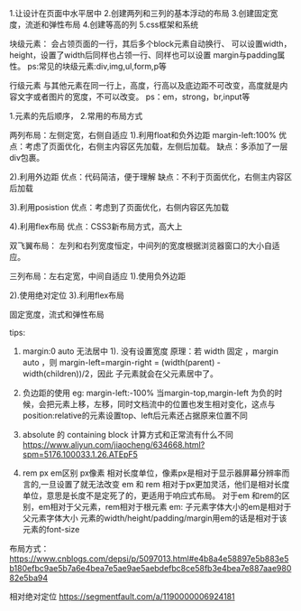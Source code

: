 1.让设计在页面中水平居中
2.创建两列和三列的基本浮动的布局
3.创建固定宽度，流逝和弹性布局
4.创建等高的列
5.css框架和系统


块级元素：
会占领页面的一行，其后多个block元素自动换行、 可以设置width，height，设置了width后同样也占领一行、同样也可以设置   margin与padding属性。
ps:常见的块级元素:div,img,ul,form,p等

行级元素
与其他元素在同一行上，高度，行高以及底边距不可改变，高度就是内容文字或者图片的宽度，不可以改变。
ps：em，strong，br,input等


1.元素的先后顺序，
2.常用的布局方式


两列布局：左侧定宽，右侧自适应
1).利用float和负外边距  margin-left:100%
优点：考虑了页面优化，右侧主内容区先加载，左侧后加载。
缺点：多添加了一层div包裹。

2).利用外边距
优点：代码简洁，便于理解
缺点：不利于页面优化，右侧主内容区后加载

3).利用posistion
优点：考虑到了页面优化，右侧内容区先加载

4).利用flex布局
优点：CSS3新布局方式，高大上



双飞翼布局：
左列和右列宽度恒定，中间列的宽度根据浏览器窗口的大小自适应。


三列布局：左右定宽，中间自适应
1).使用负外边距


2).使用绝对定位
3).利用flex布局


固定宽度，流式和弹性布局




tips:
1. margin:0 auto 无法居中
1). 没有设置宽度
原理：若 width 固定 ，margin auto ，则 margin-left=margin-right = (width(parent) - width(children))/2，因此 子元素就会在父元素居中了。 

2. 负边距的使用 eg: margin-left:-100%
当margin-top,margin-left 为负的时候，会把元素上移，左移，同时文档流中的位置也发生相对变化，这点与position:relative的元素设置top、left后元素还占据原来位置不同



3. absolute 的 containing block 计算方式和正常流有什么不同
https://www.aliyun.com/jiaocheng/634668.html?spm=5176.100033.1.26.ATEpF5

4. rem px em区别
px像素 相对长度单位，像素px是相对于显示器屏幕分辨率而言的,一旦设置了就无法改变
em 和 rem 相对于px更加灵活，他们是相对长度单位，意思是长度不是定死了的，更适用于响应式布局。
对于em 和rem的区别，em相对于父元素，rem相对于根元素
em: 子元素字体大小的em是相对于父元素字体大小
元素的width/height/padding/margin用em的话是相对于该元素的font-size

布局方式：
https://www.cnblogs.com/depsi/p/5097013.html#e4b8a4e58897e5b883e5b180efbc9ae5b7a6e4bea7e5ae9ae5aebdefbc8ce58fb3e4bea7e887aae98082e5ba94

相对绝对定位
https://segmentfault.com/a/1190000006924181